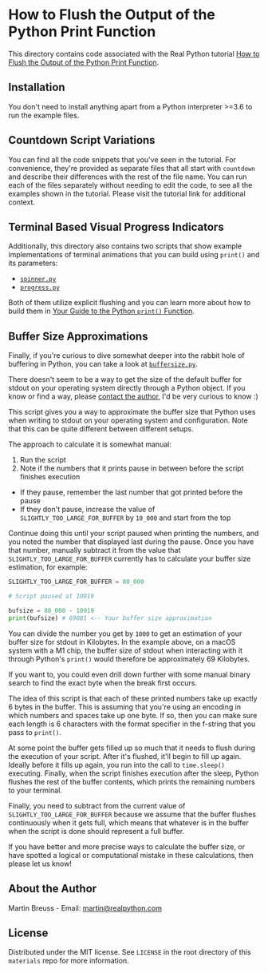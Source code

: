 # How to Flush the Output of the Python Print Function

This directory contains code associated with the Real Python tutorial [How to Flush the Output of the Python Print Function](https://realpython.com/python-flush-print-output/).

## Installation

You don't need to install anything apart from a Python interpreter >=3.6 to run the example files.

## Countdown Script Variations

You can find all the code snippets that you've seen in the tutorial. For convenience, they're provided as separate files that all start with `countdown` and describe their differences with the rest of the file name. You can run each of the files separately without needing to edit the code, to see all the examples shown in the tutorial. Please visit the tutorial link for additional context.

## Terminal Based Visual Progress Indicators

Additionally, this directory also contains two scripts that show example implementations of terminal animations that you can build using `print()` and its parameters:

- [`spinner.py`](spinner.py)
- [`progress.py`](progress.py)

Both of them utilize explicit flushing and you can learn more about how to build them in [Your Guide to the Python `print()` Function](https://realpython.com/python-print/).

## Buffer Size Approximations

Finally, if you're curious to dive somewhat deeper into the rabbit hole of buffering in Python, you can take a look at [`buffersize.py`](buffersize.py).

There doesn't seem to be a way to get the size of the default buffer for stdout on your operating system directly through a Python object. If you know or find a way, please [contact the author](#about-the-author), I'd be very curious to know :)

This script gives you a way to approximate the buffer size that Python uses when writing to stdout on your operating system and configuration. Note that this can be quite different between different setups.

The approach to calculate it is somewhat manual:

1. Run the script
1. Note if the numbers that it prints pause in between before the script finishes execution
  - If they pause, remember the last number that got printed before the pause
  - If they don't pause, increase the value of `SLIGHTLY_TOO_LARGE_FOR_BUFFER` by `10_000` and start from the top

Continue doing this until your script paused when printing the numbers, and you noted the number that displayed last during the pause. Once you have that number, manually subtract it from the value that `SLIGHTLY_TOO_LARGE_FOR_BUFFER` currently has to calculate your buffer size estimation, for example:

```python
SLIGHTLY_TOO_LARGE_FOR_BUFFER = 80_000

# Script paused at 10919

bufsize = 80_000 - 10919
print(bufsize) # 69081 <-- Your buffer size approximation
```

You can divide the number you get by `1000` to get an estimation of your buffer size for stdout in Kilobytes. In the example above, on a macOS system with a M1 chip, the buffer size of stdout when interacting with it through Python's `print()` would therefore be approximately 69 Kilobytes.

If you want to, you could even drill down further with some manual binary search to find the exact byte when the break first occurs.

The idea of this script is that each of these printed numbers take up exactly 6 bytes in the buffer. This is assuming that you're using an encoding in which numbers and spaces take up one byte. If so, then you can make sure each length is 6 characters with the format specifier in the f-string that you pass to `print()`.

At some point the buffer gets filled up so much that it needs to flush during the execution of your script. After it's flushed, it'll begin to fill up again. Ideally before it fills up again, you run into the call to `time.sleep()` executing. Finally, when the script finishes execution after the sleep, Python flushes the rest of the buffer contents, which prints the remaining numbers to your terminal.

Finally, you need to subtract from the current value of `SLIGHTLY_TOO_LARGE_FOR_BUFFER` because we assume that the buffer flushes continuously when it gets full, which means that whatever is in the buffer when the script is done should represent a full buffer.

If you have better and more precise ways to calculate the buffer size, or have spotted a logical or computational mistake in these calculations, then please let us know!

## About the Author

Martin Breuss - Email: martin@realpython.com

## License

Distributed under the MIT license. See `LICENSE` in the root directory of this `materials` repo for more information.
